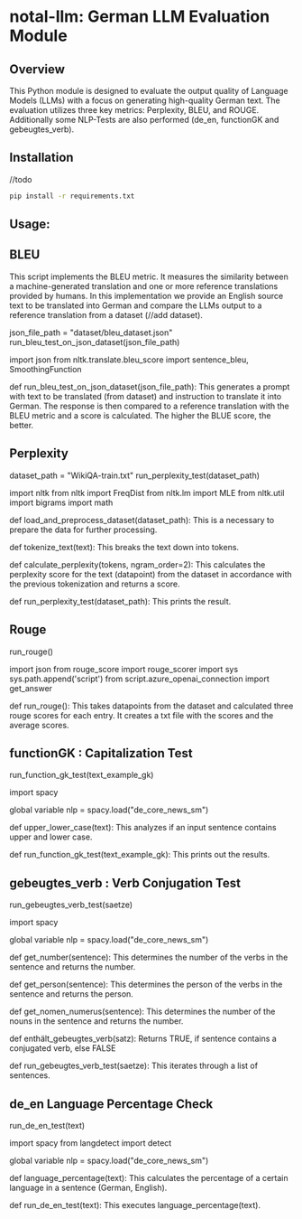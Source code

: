 # notal-llm: German LLM Evaluation Module

## Overview

This Python module is designed to evaluate the output quality of Language Models (LLMs) with a focus on generating high-quality German text. The evaluation utilizes three key metrics: Perplexity, BLEU, and ROUGE. Additionally some NLP-Tests are also performed (de_en, functionGK and gebeugtes_verb).

## Installation

//todo

```bash
pip install -r requirements.txt
```

## Usage:

## BLEU
This script implements the BLEU metric. It measures the similarity between a machine-generated translation and one or more reference translations provided by humans.
In this implementation we provide an English source text to be translated into German and compare the LLMs output to a reference translation from a dataset (//add dataset).

json_file_path = "dataset/bleu_dataset.json"
run_bleu_test_on_json_dataset(json_file_path)

import json
from nltk.translate.bleu_score import sentence_bleu, SmoothingFunction

def run_bleu_test_on_json_dataset(json_file_path):
    This generates a prompt with text to be translated (from dataset) and instruction to translate it into German. The response is then compared to a reference translation with the BLEU metric and a score is calculated.
    The higher the BLUE score, the better.

## Perplexity
dataset_path = "WikiQA-train.txt"
run_perplexity_test(dataset_path)

import nltk
from nltk import FreqDist
from nltk.lm import MLE
from nltk.util import bigrams
import math

def load_and_preprocess_dataset(dataset_path):
    This is a necessary to prepare the data for further processing.

def tokenize_text(text):
    This breaks the text down into tokens.

def calculate_perplexity(tokens, ngram_order=2):
    This calculates the perplexity score for the text (datapoint) from the dataset in accordance with the previous tokenization and returns a score. 

def run_perplexity_test(dataset_path):
    This prints the result.

## Rouge

run_rouge()

import json
from rouge_score import rouge_scorer
import sys
sys.path.append('script')
from script.azure_openai_connection import get_answer

def run_rouge():
    This takes datapoints from the dataset and calculated three rouge scores for each entry. It creates a txt file with the scores and the average scores.

## functionGK : Capitalization Test
run_function_gk_test(text_example_gk)

import spacy

global variable
nlp = spacy.load("de_core_news_sm")

def upper_lower_case(text):
    This analyzes if an input sentence contains upper and lower case. 

def run_function_gk_test(text_example_gk):
    This prints out the results.

## gebeugtes_verb : Verb Conjugation Test

run_gebeugtes_verb_test(saetze)

import spacy

global variable
nlp = spacy.load("de_core_news_sm")

def get_number(sentence):
    This determines the number of the verbs in the sentence and returns the number.

def get_person(sentence):
    This determines the person of the verbs in the sentence and returns the person.

def get_nomen_numerus(sentence):
    This determines the number of the nouns in the sentence and returns the number. 

def enthält_gebeugtes_verb(satz):
    Returns TRUE, if sentence contains a conjugated verb, else FALSE

def run_gebeugtes_verb_test(saetze):
    This iterates through a list of sentences.

## de_en Language Percentage Check

run_de_en_test(text)

import spacy
from langdetect import detect

global variable
nlp = spacy.load("de_core_news_sm")

def language_percentage(text):
    This calculates the percentage of a certain language in a sentence (German, English).

def run_de_en_test(text):
    This executes language_percentage(text).




